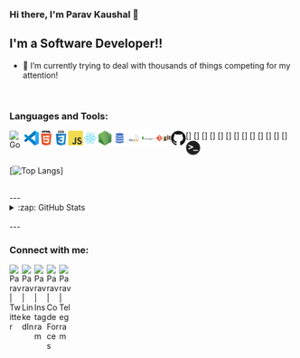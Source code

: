 ### Hi there, I'm Parav Kaushal 👋  

## I'm a Software Developer!!

- 🌱 I’m currently trying to deal with thousands of things competing for my attention!

<br />

### Languages and Tools:
[<img align="left" alt="Go" width="26px" src="https://raw.githubusercontent.com/jmnote/z-icons/master/svg/go.svg" />]
[<img align="left" alt="Visual Studio Code" width="26px" src="https://raw.githubusercontent.com/github/explore/80688e429a7d4ef2fca1e82350fe8e3517d3494d/topics/visual-studio-code/visual-studio-code.png" />]
[<img align="left" alt="HTML5" width="26px" src="https://raw.githubusercontent.com/github/explore/80688e429a7d4ef2fca1e82350fe8e3517d3494d/topics/html/html.png" />]
[<img align="left" alt="CSS3" width="26px" src="https://raw.githubusercontent.com/github/explore/80688e429a7d4ef2fca1e82350fe8e3517d3494d/topics/css/css.png" />]
[<img align="left" alt="JavaScript" width="26px" src="https://raw.githubusercontent.com/github/explore/80688e429a7d4ef2fca1e82350fe8e3517d3494d/topics/javascript/javascript.png" />]
[<img align="left" alt="React" width="26px" src="https://raw.githubusercontent.com/github/explore/80688e429a7d4ef2fca1e82350fe8e3517d3494d/topics/react/react.png" />]
[<img align="left" alt="Node.js" width="26px" src="https://raw.githubusercontent.com/github/explore/80688e429a7d4ef2fca1e82350fe8e3517d3494d/topics/nodejs/nodejs.png" />]
[<img align="left" alt="SQL" width="26px" src="https://raw.githubusercontent.com/github/explore/80688e429a7d4ef2fca1e82350fe8e3517d3494d/topics/sql/sql.png" />]
[<img align="left" alt="MySQL" width="26px" src="https://raw.githubusercontent.com/github/explore/80688e429a7d4ef2fca1e82350fe8e3517d3494d/topics/mysql/mysql.png" />]
[<img align="left" alt="MongoDB" width="26px" src="https://raw.githubusercontent.com/github/explore/80688e429a7d4ef2fca1e82350fe8e3517d3494d/topics/mongodb/mongodb.png" />]
[<img align="left" alt="Git" width="26px" src="https://raw.githubusercontent.com/github/explore/80688e429a7d4ef2fca1e82350fe8e3517d3494d/topics/git/git.png" />]
[<img align="left" alt="GitHub" width="26px" src="https://raw.githubusercontent.com/github/explore/78df643247d429f6cc873026c0622819ad797942/topics/github/github.png" />]
[<img align="left" alt="Terminal" width="26px" src="https://raw.githubusercontent.com/github/explore/80688e429a7d4ef2fca1e82350fe8e3517d3494d/topics/terminal/terminal.png" />]

<br />

[![Top Langs](https://github-readme-stats.vercel.app/api/top-langs/?username=paravkaushal&layout=compact&show_icons=true&theme=cobalt)]

<br />
---

<details>
  <summary>:zap: GitHub Stats</summary>
  <img align="left" alt="Parav's GitHub Stats" src="https://github-readme-stats.vercel.app/api?username=paravkaushal&show_icons=true&hide_border=false&count_private=true&theme=cobalt" />
</details>

<br />
---

### Connect with me:

[<img align="left" alt="Parav | Twitter" width="22px" src="https://cdn.jsdelivr.net/npm/simple-icons@v3/icons/twitter.svg" />][twitter]
[<img align="left" alt="Parav | LinkedIn" width="22px" src="https://cdn.jsdelivr.net/npm/simple-icons@v3/icons/linkedin.svg" />][linkedin]
[<img align="left" alt="Parav | Instagram" width="22px" src="https://cdn.jsdelivr.net/npm/simple-icons@v3/icons/instagram.svg" />][instagram]
[<img align="left" alt="Parav | CodeForces" width="22px" src="https://cdn.jsdelivr.net/npm/simple-icons@v3/icons/codeforces.svg" />][codeforces]
[<img align="left" alt="Parav | Telegram" width="22px" src="https://cdn.jsdelivr.net/npm/simple-icons@v3/icons/telegram.svg" />][telegram]


[twitter]: https://twitter.com/paravkaushal
[instagram]: https://instagram.com/paravkaushal
[linkedin]: https://linkedin.com/in/paravkaushal
[codeforces]: https://codeforces.com/profile/blue_sky_?locale=en
[telegram]: https://t.me/bIue_sky
